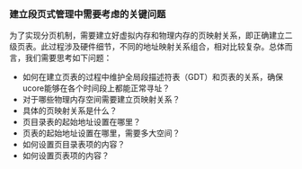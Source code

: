 ### 建立段页式管理中需要考虑的关键问题

为了实现分页机制，需要建立好虚拟内存和物理内存的页映射关系，即正确建立二级页表。此过程涉及硬件细节，不同的地址映射关系组合，相对比较复杂。总体而言，我们需要思考如下问题：

* 如何在建立页表的过程中维护全局段描述符表（GDT）和页表的关系，确保ucore能够在各个时间段上都能正常寻址？
* 对于哪些物理内存空间需要建立页映射关系？
* 具体的页映射关系是什么？
* 页目录表的起始地址设置在哪里？
* 页表的起始地址设置在哪里，需要多大空间？
* 如何设置页目录表项的内容？
* 如何设置页表项的内容？
